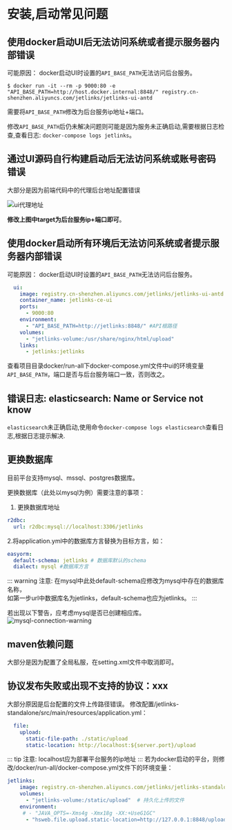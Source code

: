 # 安装,启动常见问题

## 使用docker启动UI后无法访问系统或者提示服务器内部错误

可能原因： docker启动UI时设置的`API_BASE_PATH`无法访问后台服务。  
```shell script
$ docker run -it --rm -p 9000:80 -e "API_BASE_PATH=http://host.docker.internal:8848/" registry.cn-shenzhen.aliyuncs.com/jetlinks/jetlinks-ui-antd
```
需要将`API_BASE_PATH`修改为后台服务ip地址+端口。    

修改`API_BASE_PATH`后仍未解决问题则可能是因为服务未正确启动,需要根据日志检查,查看日志: `docker-compose logs jetlinks`。  

## 通过UI源码自行构建启动后无法访问系统或账号密码错误 

大部分是因为前端代码中的代理后台地址配置错误  

![ui代理地址](images/ui-api.png)  

**修改上图中target为后台服务ip+端口即可**。  

## 使用docker启动所有环境后无法访问系统或者提示服务器内部错误
可能原因： docker启动UI时设置的`API_BASE_PATH`无法访问后台服务。
```yaml
  ui:
    image: registry.cn-shenzhen.aliyuncs.com/jetlinks/jetlinks-ui-antd:1.1.1-RELEASE
    container_name: jetlinks-ce-ui
    ports:
      - 9000:80
    environment:
      - "API_BASE_PATH=http://jetlinks:8848/" #API根路径
    volumes:
      - "jetlinks-volume:/usr/share/nginx/html/upload"
    links:
      - jetlinks:jetlinks
```
查看项目目录docker/run-all下docker-compose.yml文件中ui的环境变量`API_BASE_PATH`，端口是否与后台服务端口一致，否则改之。  
## 错误日志: elasticsearch: Name or Service not know

`elasticsearch`未正确启动,使用命令`docker-compose logs elasticsearch`查看日志,根据日志提示解决.

## 更换数据库

目前平台支持mysql、mssql、postgres数据库。

更换数据库（此处以mysql为例）需要注意的事项：  

1. 更换数据库地址  
```yaml
r2dbc:
  url: r2dbc:mysql://localhost:3306/jetlinks
```

2.将application.yml中的数据库方言替换为目标方言，如：  

```yaml
easyorm:
  default-schema: jetlinks # 数据库默认的schema
  dialect: mysql #数据库方言
```
::: warning 注意:
在mysql中此处default-schema应修改为mysql中存在的数据库名称，  
如第一步url中数据库名为jetlinks，default-schema也应为jetlinks。
:::

若出现以下警告，应考虑mysql是否已创建相应库。  
![mysql-connection-warning](images/mysql-connection-warning.png)  

## maven依赖问题
大部分是因为配置了全局私服，在setting.xml文件中取消即可。  

## 协议发布失败或出现不支持的协议：xxx

大部分原因是后台配置的文件上传路径错误。
修改配置/jetlinks-standalone/src/main/resources/application.yml：  
```yaml
  file:
    upload:
      static-file-path: ./static/upload
      static-location: http://localhost:${server.port}/upload
```
::: tip 注意:
localhost应为部署平台服务的ip地址
::: 
若为docker启动的平台，则修改/docker/run-all/docker-compose.yml文件下的环境变量：  
```yaml
jetlinks:
    image: registry.cn-shenzhen.aliyuncs.com/jetlinks/jetlinks-standalone:1.0-SNAPSHOT
    volumes:
      - "jetlinks-volume:/static/upload"  # 持久化上传的文件
    environment:
     # - "JAVA_OPTS=-Xms4g -Xmx18g -XX:+UseG1GC"
      - "hsweb.file.upload.static-location=http://127.0.0.1:8848/upload"  #上传的静态文件访问根地址,为ui的地址.
```